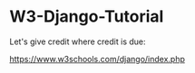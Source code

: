 # W3-Django-Tutorial
Let's give credit where credit is due:

https://www.w3schools.com/django/index.php
